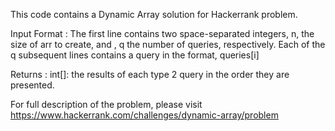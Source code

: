 This code contains a Dynamic Array solution for Hackerrank problem.

Input Format :
The first line contains two space-separated integers, n, the size of arr to create, and , q the number of queries, respectively. Each of the q subsequent lines contains a query in the format, queries[i] 

Returns :
int[]: the results of each type 2 query in the order they are presented.

For full description of the problem, please visit https://www.hackerrank.com/challenges/dynamic-array/problem 